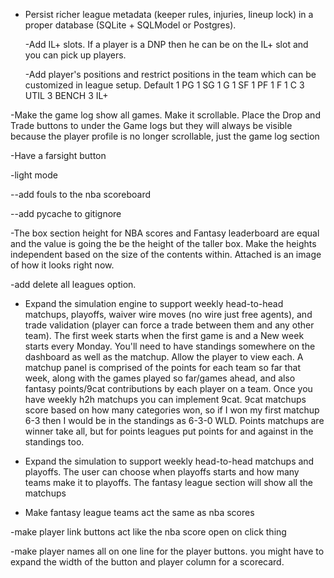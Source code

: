 - Persist richer league metadata (keeper rules, injuries, lineup lock) in a proper database (SQLite + SQLModel or Postgres).

   -Add IL+ slots. If a player is a DNP then he can be on the IL+ slot and you can pick up players.

   -Add player's positions and restrict positions in the team which can be customized in league setup. Default 1 PG 1 SG 1 G 1 SF 1 PF 1 F 1 C 3 UTIL 3 BENCH 3 IL+

-Make the game log show all games. Make it scrollable. Place the Drop and Trade buttons to under the Game logs but they will always be visible because the player profile is no longer scrollable, just the game log section

-Have a farsight button 




-light mode

--add fouls to the nba scoreboard

--add pycache to gitignore


-The box section height for NBA scores and Fantasy leaderboard are equal and the value is going the be the height of the taller box. Make the heights independent based on the size of the contents within. Attached is an image of how it looks right now.

-add delete all leagues option.

- Expand the simulation engine to support weekly head-to-head matchups, playoffs, waiver wire moves (no wire just free agents), and trade validation (player can force a trade between them and any other team). The first week starts when the first game is and a New week starts every Monday. You'll need to have standings somewhere on the dashboard as well as the matchup. Allow the player to view each. A matchup panel is comprised of the points for each team so far that week, along with the games played so far/games ahead, and also fantasy points/9cat contributions by each player on a team. Once you have weekly h2h matchups you can implement 9cat. 9cat matchups score based on how many categories won, so if I won my first matchup 6-3 then I would be in the standings as 6-3-0 WLD. Points matchups are winner take all, but for points leagues put points for and against in the standings too. 

- Expand the simulation to support weekly head-to-head matchups and playoffs. The user can choose when playoffs starts and how many teams make it to playoffs. The fantasy league section will show all the matchups

- Make fantasy league teams act the same as nba scores



-make player link buttons act like the nba score open on click thing

-make player names all on one line for the player buttons. you might have to expand the width of the button and player column for a scorecard.